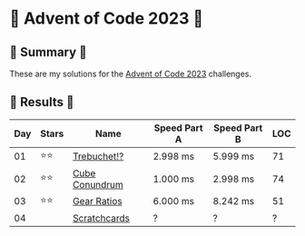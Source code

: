 # 🎄 Advent of Code 2023 🎄

## 🎄 Summary 🎄

These are my solutions for the [Advent of Code 2023](https://adventofcode.com/2023) challenges.

## 🎄 Results 🎄

| Day | Stars | Name                                                             | Speed Part A | Speed Part B | LOC |
| --- | ----- | ---------------------------------------------------------------- | ----- | ----- | --- | 
| 01  | ⭐⭐    | [Trebuchet!?](https://adventofcode.com/2023/day/1)          | 2.998 ms | 5.999 ms | 71 |
| 02  | ⭐⭐    | [Cube Conundrum](https://adventofcode.com/2023/day/2)          | 1.000 ms | 2.998 ms | 74 |
| 03  | ⭐⭐    | [Gear Ratios](https://adventofcode.com/2023/day/3)          | 6.000 ms | 8.242 ms | 51 |
| 04  |     | [Scratchcards](https://adventofcode.com/2023/day/4)          | ? | ? | ? |